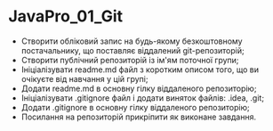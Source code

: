 # JavaPro_01_Git
-	Створити обліковий запис на будь-якому безкоштовному постачальнику, що поставляє віддалений git-репозиторій;
-	Створити публічний репозиторій із ім'ям поточної групи;
-	Ініціалізувати readme.md файл з коротким описом того, що ви очікуєте від навчання у цій групі;
-	Додати readme.md в основну гілку віддаленого репозиторію;
-	Ініціалізувати .gitignore файл і додати виняток файлів: .idea, .git;
-	Додати .gitignore в основну гілку віддаленого репозиторію;
- Посилання на репозиторій прикріпити як виконане завдання.
